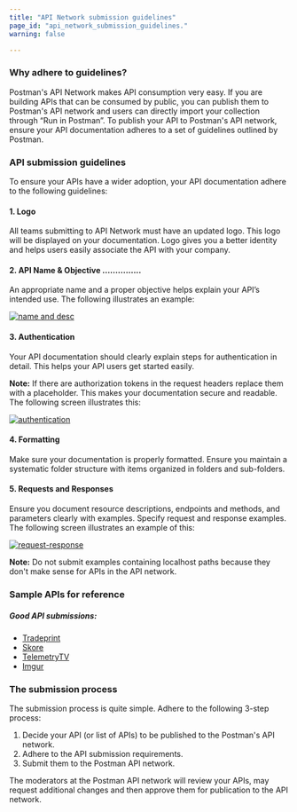 ```yaml
---
title: "API Network submission guidelines"
page_id: "api_network_submission_guidelines."
warning: false

---
```


### Why adhere to guidelines?

Postman's API Network makes API consumption very easy. If you are building APIs that can be consumed by public, you can publish them to Postman's API network and users can directly import your collection through “Run in Postman”. To publish your API to Postman's API network, ensure your API documentation adheres to a set of guidelines outlined by Postman. 

### API submission guidelines

To ensure your APIs have a wider adoption, your API documentation adhere to the following guidelines:

#### 1. Logo
   
   All teams submitting to API Network must have an updated logo. This logo will be displayed on your documentation. Logo gives you a better identity and helps users easily associate the API with your company.

#### 2. API Name & Objective ...............

   An appropriate name and a proper objective helps explain your API’s intended use. The following illustrates an example:

   [![name and desc](https://s3.amazonaws.com/postman-static-getpostman-com/postman-docs/API-Network-Name-Desc2.png)](https://s3.amazonaws.com/postman-static-getpostman-com/postman-docs/API-Network-Name-Desc2.png)

#### 3. Authentication 

   Your API documentation should clearly explain steps for authentication in detail. This helps your API users get started easily. 

   **Note:** If there are authorization tokens in the request headers replace them with a placeholder. This makes your documentation secure and readable. The following screen illustrates this:

   [![authentication](https://s3.amazonaws.com/postman-static-getpostman-com/postman-docs/API-Network-Auth.png)](https://s3.amazonaws.com/postman-static-getpostman-com/postman-docs/API-Network-Auth.png)

#### 4. Formatting 

   Make sure your documentation is properly formatted. Ensure you maintain a systematic folder structure with items organized in folders and sub-folders.

#### 5. Requests and Responses 

   Ensure you document resource descriptions, endpoints and methods, and parameters clearly with examples. Specify request and response examples. The following screen illustrates an example of this:

   [![request-response](https://s3.amazonaws.com/postman-static-getpostman-com/postman-docs/API-Network-Req-Resp.png)](https://s3.amazonaws.com/postman-static-getpostman-com/postman-docs/API-Network-Req-Resp.png)

**Note:** Do not submit examples containing localhost paths because they don't make sense for APIs in the API network.

### Sample APIs for reference

##### Good API submissions:

- [Tradeprint](https://docs.sandbox.tradeprint.io/#06cc541c-cd0e-48dc-864a-3d32c6cf173f)
- [Skore](https://docs.m2m.skore.io/)
- [TelemetryTV](https://documenter.getpostman.com/view/6190915/RznHHxCP)
- [Imgur](https://apidocs.imgur.com)

### The submission process

The submission process is quite simple. Adhere to the following 3-step process:

1. Decide your API (or list of APIs) to be published to the Postman's API network.
2. Adhere to the API submission requirements.
3. Submit them to the Postman API network.

The moderators at the Postman API network will review your APIs, may request additional changes and then approve them for publication to the API network.


